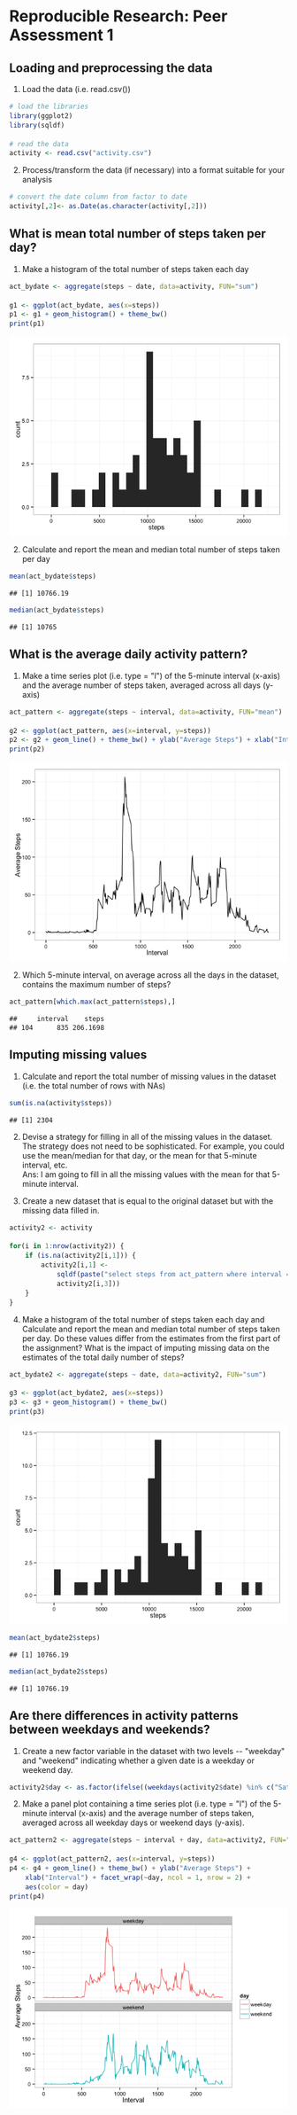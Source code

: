 # Reproducible Research: Peer Assessment 1


## Loading and preprocessing the data
1. Load the data (i.e. read.csv())


```r
# load the libraries
library(ggplot2)
library(sqldf)

# read the data
activity <- read.csv("activity.csv")
```

2. Process/transform the data (if necessary) into a format suitable for your analysis

```r
# convert the date column from factor to date
activity[,2]<- as.Date(as.character(activity[,2]))
```

## What is mean total number of steps taken per day?
1. Make a histogram of the total number of steps taken each day


```r
act_bydate <- aggregate(steps ~ date, data=activity, FUN="sum")

g1 <- ggplot(act_bydate, aes(x=steps))
p1 <- g1 + geom_histogram() + theme_bw() 
print(p1)
```

![](PA1_template_files/figure-html/2-1-1.png) 

2. Calculate and report the mean and median total number of steps taken
per day  

```r
mean(act_bydate$steps)
```

```
## [1] 10766.19
```

```r
median(act_bydate$steps)
```

```
## [1] 10765
```

## What is the average daily activity pattern?
1. Make a time series plot (i.e. type = "l") of the 5-minute interval (x-axis)
and the average number of steps taken, averaged across all days (y-axis)  

```r
act_pattern <- aggregate(steps ~ interval, data=activity, FUN="mean")

g2 <- ggplot(act_pattern, aes(x=interval, y=steps))
p2 <- g2 + geom_line() + theme_bw() + ylab("Average Steps") + xlab("Interval")
print(p2)
```

![](PA1_template_files/figure-html/3-1-1.png) 

2. Which 5-minute interval, on average across all the days in the dataset,
contains the maximum number of steps?  

```r
act_pattern[which.max(act_pattern$steps),]
```

```
##     interval    steps
## 104      835 206.1698
```

## Imputing missing values
1. Calculate and report the total number of missing values in the dataset (i.e. the total number of rows with NAs)

```r
sum(is.na(activity$steps))
```

```
## [1] 2304
```

2. Devise a strategy for filling in all of the missing values in the dataset. The strategy does not need to be sophisticated. For example, you could use the mean/median for that day, or the mean for that 5-minute interval, etc.  
Ans: I am going to fill in all the missing values with the mean for that 5-minute interval.  

3. Create a new dataset that is equal to the original dataset but with the missing data filled in.


```r
activity2 <- activity

for(i in 1:nrow(activity2)) {
    if (is.na(activity2[i,1])) {
        activity2[i,1] <-  
            sqldf(paste("select steps from act_pattern where interval =",  
            activity2[i,3]))
    }
}
```

4. Make a histogram of the total number of steps taken each day and Calculate and report the mean and median total number of steps taken per day. Do these values differ from the estimates from the first part of the assignment? What is the impact of imputing missing data on the estimates of the total daily number of steps?

```r
act_bydate2 <- aggregate(steps ~ date, data=activity2, FUN="sum")

g3 <- ggplot(act_bydate2, aes(x=steps))
p3 <- g3 + geom_histogram() + theme_bw() 
print(p3)
```

![](PA1_template_files/figure-html/4-4-1.png) 

```r
mean(act_bydate2$steps)
```

```
## [1] 10766.19
```

```r
median(act_bydate2$steps)
```

```
## [1] 10766.19
```

## Are there differences in activity patterns between weekdays and weekends?
1. Create a new factor variable in the dataset with two levels -- "weekday" and "weekend" indicating whether a given date is a weekday or weekend day.

```r
activity2$day <- as.factor(ifelse((weekdays(activity2$date) %in% c("Saturday", "Sunday")), "weekend", "weekday"))
```

2. Make a panel plot containing a time series plot (i.e. type = "l") of the 5-minute interval (x-axis) and the average number of steps taken, averaged across all weekday days or weekend days (y-axis). 


```r
act_pattern2 <- aggregate(steps ~ interval + day, data=activity2, FUN="mean")

g4 <- ggplot(act_pattern2, aes(x=interval, y=steps))
p4 <- g4 + geom_line() + theme_bw() + ylab("Average Steps") + 
    xlab("Interval") + facet_wrap(~day, ncol = 1, nrow = 2) +
    aes(color = day)
print(p4)
```

![](PA1_template_files/figure-html/5-2-1.png) 
